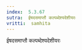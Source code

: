 ```yaml
---
index:  5.3.67
sutra:  ईषदसमाप्तौ कल्पब्देश्यदेशीयरः
vritti:  samhita 
---
```


ईषदसमाप्तौ कल्पब्देश्यदेशीयरः

